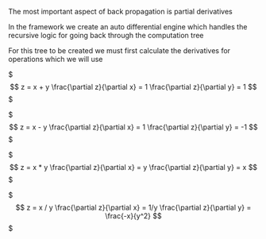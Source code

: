 The most important aspect of back propagation is partial derivatives

In the framework we create an auto differential engine which handles the recursive logic for going back through the computation tree

For this tree to be created we must first calculate the derivatives for operations which we will use

$$$
z = x + y
\frac{\partial z}{\partial x} = 1
\frac{\partial z}{\partial y} = 1
$$$

$$$
z = x - y
\frac{\partial z}{\partial x} = 1
\frac{\partial z}{\partial y} = -1
$$$

$$$
z = x * y
\frac{\partial z}{\partial x} = y
\frac{\partial z}{\partial y} = x
$$$

$$$
z = x / y
\frac{\partial z}{\partial x} = 1/y  
\frac{\partial z}{\partial y} = \frac{-x}{y^2}
$$$
